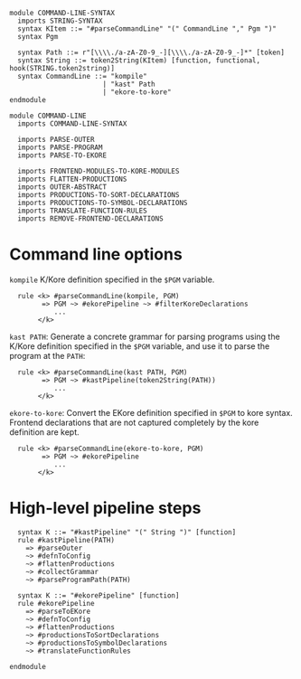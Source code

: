 ```k
module COMMAND-LINE-SYNTAX
  imports STRING-SYNTAX
  syntax KItem ::= "#parseCommandLine" "(" CommandLine "," Pgm ")"
  syntax Pgm

  syntax Path ::= r"[\\\\./a-zA-Z0-9_-][\\\\./a-zA-Z0-9_-]*" [token]
  syntax String ::= token2String(KItem) [function, functional, hook(STRING.token2string)]
  syntax CommandLine ::= "kompile"
                       | "kast" Path
                       | "ekore-to-kore"
endmodule
```

```k
module COMMAND-LINE
  imports COMMAND-LINE-SYNTAX

  imports PARSE-OUTER
  imports PARSE-PROGRAM
  imports PARSE-TO-EKORE

  imports FRONTEND-MODULES-TO-KORE-MODULES
  imports FLATTEN-PRODUCTIONS
  imports OUTER-ABSTRACT
  imports PRODUCTIONS-TO-SORT-DECLARATIONS
  imports PRODUCTIONS-TO-SYMBOL-DECLARATIONS
  imports TRANSLATE-FUNCTION-RULES
  imports REMOVE-FRONTEND-DECLARATIONS
```

Command line options
====================

`kompile` K/Kore definition specified in the `$PGM` variable.

```k
  rule <k> #parseCommandLine(kompile, PGM)
        => PGM ~> #ekorePipeline ~> #filterKoreDeclarations
           ...
       </k>
```

`kast PATH`: Generate a concrete grammar for parsing programs using the K/Kore
definition specified in the `$PGM` variable, and use it to parse the program at
the `PATH`:

```k
  rule <k> #parseCommandLine(kast PATH, PGM)
        => PGM ~> #kastPipeline(token2String(PATH))
           ...
       </k>
```

`ekore-to-kore`: Convert the EKore definition specified in `$PGM`
to kore syntax. Frontend declarations that are not captured completely by
the kore definition are kept.

```k
  rule <k> #parseCommandLine(ekore-to-kore, PGM)
        => PGM ~> #ekorePipeline
           ...
       </k>

```

High-level pipeline steps
=========================

```k
  syntax K ::= "#kastPipeline" "(" String ")" [function]
  rule #kastPipeline(PATH)
    => #parseOuter
    ~> #defnToConfig
    ~> #flattenProductions
    ~> #collectGrammar
    ~> #parseProgramPath(PATH)

  syntax K ::= "#ekorePipeline" [function]
  rule #ekorePipeline
    => #parseToEKore
    ~> #defnToConfig
    ~> #flattenProductions
    ~> #productionsToSortDeclarations
    ~> #productionsToSymbolDeclarations
    ~> #translateFunctionRules
```

```k
endmodule
```
